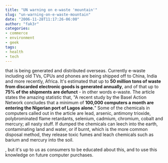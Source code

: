 ```yaml
---
title: "UN warning on e-waste 'mountain'"
slug: "un-warning-on-e-waste-mountain"
date: "2006-11-28T11:17:26-06:00"
author: "fak3r"
categories:
- commerce
- environment
- geek
tags:
- health
- tech
---
```


 that is being generated and distributed overseas. Currently e-waste including old TVs, CPUs and phones are being shipped off to China, India and more recently, Africa. It's estimated that up to **50 million tons of waste from discarded electronic goods is generated annually**, and of that up to **75% of the shipments are defunct** - in other words e-waste. The article states the amazing statistic that, "A recent study by the Basel Action Network concludes that a minimum of **100,000 computers a month are entering the Nigerian port of Lagos alone.**" Some of the chemicals in computers called out in the article are lead, arsenic, antimony trioxide, polybrominated flame retardants, selenium, cadmium, chromium, cobalt and mercury; all nasty stuff. If dumped the chemicals can leech into the earth, contaminating land and water, or if burnt, which is the more common disposal method, they release toxic fumes and leach chemicals such as barium and mercury into the soil.

, but it's up to us as consumers to be educated about this, and to use this knowledge on future computer purchases.
